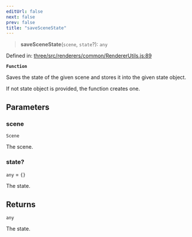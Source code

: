 ```yaml
---
editUrl: false
next: false
prev: false
title: "saveSceneState"
---
```


> **saveSceneState**(`scene`, `state`?): `any`

Defined in: [three/src/renderers/common/RendererUtils.js:89](https://github.com/DefinitelyMaybe/three-i18n/blob/fa57b79433d1c349ffb23a78727299c8d4190136/three/src/renderers/common/RendererUtils.js#L89)

**`Function`**

Saves the state of the given scene and stores it into the given state object.

If not state object is provided, the function creates one.

## Parameters

### scene

`Scene`

The scene.

### state?

`any` = `{}`

The state.

## Returns

`any`

The state.

